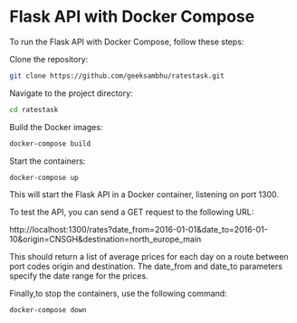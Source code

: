 # Flask API with Docker Compose

To run the Flask API with Docker Compose, follow these steps:

Clone the repository:
```bash
git clone https://github.com/geeksambhu/ratestask.git
```
Navigate to the project directory:

```bash
cd ratestask
```
Build the Docker images:

```bash
docker-compose build
```

Start the containers:

```bash
docker-compose up
```

This will start the Flask API in a Docker container, listening on port 1300.

To test the API, you can send a GET request to the following URL:

http://localhost:1300/rates?date_from=2016-01-01&date_to=2016-01-10&origin=CNSGH&destination=north_europe_main

This should return a list of average prices for each day on a route between port codes origin and destination. The date_from and date_to parameters specify the date range for the prices.

Finally,to stop the containers, use the following command:

```bash
docker-compose down
```




